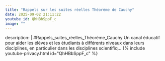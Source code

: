 ```yaml
---
title: "Rappels sur les suites réelles Théorème de Cauchy"
date: 2025-09-02 21:11:22 
youtube_id: QhHBbSppF_c
image: ""
---
```

description: |
  #Rappels_suites_réelles_Théorème_Cauchy
  Un canal éducatif pour aider les élèves et les étudiants à différents niveaux dans leurs disciplines, en particulier dans les disciplines scientifiq...
{% include youtube-privacy.html id="QhHBbSppF_c" %}
